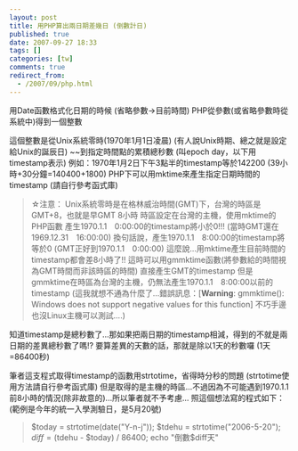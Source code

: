 ```yaml
---
layout: post
title: 用PHP算出兩日期差幾日 (倒數計日)
published: true
date: 2007-09-27 18:33
tags: []
categories: [tw]
comments: true
redirect_from:
  - /2007/09/php.html
---
```



用Date函數格式化日期的時候 (省略參數→目前時間)
PHP從參數(或省略參數時從系統中)得到一個整數



這個整數是從Unix系統零時(1970年1月1日凌晨) (有人說Unix時期、總之就是設定給Unix的誕辰日) ~~到指定時間點的累積總秒數 (叫epoch day，以下用timestamp表示)
例如：1970年1月2日下午3點半的timestamp等於142200 (39小時+30分鐘=140400+1800)
PHP下可以用mktime來產生指定日期時間的timestamp (請自行參考函式庫)

> ☆注意：
> Unix系統零時是在格林威治時間(GMT)下，台灣的時區是GMT+8，也就是早GMT 8小時
> 時區設定在台灣的主機，使用mktime的PHP函數 產生1970.1.1　0:00:00的timestamp將小於0!!! (當時GMT還在1969.12.31　16:00:00)
> 換句話說，產生1970.1.1　8:00:00的timestamp將等於0 (GMT正好到1970.1.1　0:00:00)
> 這麼說...用mktime產生目前時間的timestamp都會差8小時了!!
> 這時可以用gmmktime函數(將參數給的時間視為GMT時間而非該時區的時間) 直接產生GMT的timestamp
> 但是gmmktime在時區為台灣的主機，仍無法產生1970.1.1　8:00:00以前的timestamp (這我就想不通為什麼了...錯誤訊息：[**Warning**: gmmktime(): Windows does not support negative values for this function] 不巧手邊也沒Linux主機可以測試....)



>



知道timestamp是總秒數了...那如果把兩日期的timestamp相減，得到的不就是兩日期的差異總秒數了嗎!?
要算差異的天數的話，那就是除以1天的秒數囉 (1天=86400秒)



筆者這支程式取得timestamp的函數用strtotime，省得時分秒的問題 (strtotime使用方法請自行參考函式庫) 但是取得的是主機的時區...不過因為不可能遇到1970.1.1前8小時的情況(除非故意的)...所以筆者就不予考慮...
照這個想法寫的程式如下： (範例是今年的統一入學測驗日，是5月20號)

> $today = strtotime(date("Y-n-j"));
> $tdehu = strtotime("2006-5-20");
> $diff = ($tdehu - $today) / 86400;
> echo "倒數$diff天"



